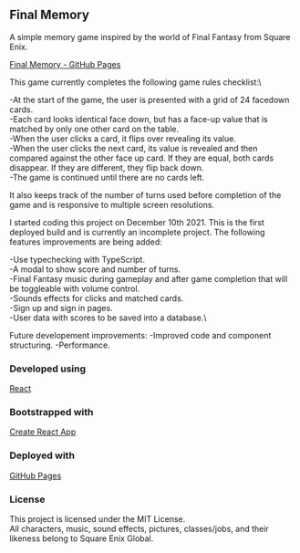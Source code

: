 ## Final Memory

A simple memory game inspired by the world of Final Fantasy from Square Enix.

[Final Memory - GitHub Pages](https://willhcurry.github.io/final-memory/)

This game currently completes the following game rules checklist:\

-At the start of the game, the user is presented with a grid of 24 facedown cards.\
-Each card looks identical face down, but has a face-up value that is matched by only one
other card on the table.\
-When the user clicks a card, it flips over revealing its value.\
-When the user clicks the next card, its value is revealed and then compared against the
other face up card. If they are equal, both cards disappear. If they are different, they flip
back down.\
-The game is continued until there are no cards left.

It also keeps track of the number of turns used before completion of the game and is responsive to multiple screen resolutions.


I started coding this project on December 10th 2021. This is the first deployed build and is currently an incomplete project. The following features improvements are being added:

-Use typechecking with TypeScript.\
-A modal to show score and number of turns.\
-Final Fantasy music during gameplay and after game completion that will be toggleable with volume control.\
-Sounds effects for clicks and matched cards.\
-Sign up and sign in pages.\
-User data with scores to be saved into a database.\

Future developement improvements:
-Improved code and component structuring.
-Performance.

### Developed using
[React](https://reactjs.org/)

### Bootstrapped with
[Create React App](https://create-react-app.dev/)

### Deployed with
[GitHub Pages](https://pages.github.com/)




### License
This project is licensed under the MIT License.\
All characters, music, sound effects, pictures, classes/jobs, and their likeness belong to Square Enix Global.

